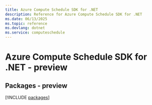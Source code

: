 ```yaml
---
title: Azure Compute Schedule SDK for .NET
description: Reference for Azure Compute Schedule SDK for .NET
ms.date: 06/13/2025
ms.topic: reference
ms.devlang: dotnet
ms.service: computeschedule
---
```

# Azure Compute Schedule SDK for .NET - preview
## Packages - preview
[!INCLUDE [packages](compute-schedule-index.md)]